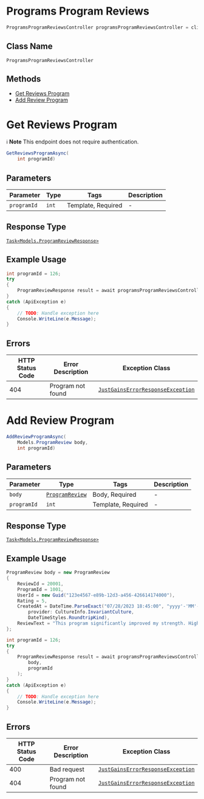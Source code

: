 # Programs Program Reviews

```csharp
ProgramsProgramReviewsController programsProgramReviewsController = client.ProgramsProgramReviewsController;
```

## Class Name

`ProgramsProgramReviewsController`

## Methods

* [Get Reviews Program](../../doc/controllers/programs-program-reviews.md#get-reviews-program)
* [Add Review Program](../../doc/controllers/programs-program-reviews.md#add-review-program)


# Get Reviews Program

:information_source: **Note** This endpoint does not require authentication.

```csharp
GetReviewsProgramAsync(
    int programId)
```

## Parameters

| Parameter | Type | Tags | Description |
|  --- | --- | --- | --- |
| `programId` | `int` | Template, Required | - |

## Response Type

[`Task<Models.ProgramReviewResponse>`](../../doc/models/program-review-response.md)

## Example Usage

```csharp
int programId = 126;
try
{
    ProgramReviewResponse result = await programsProgramReviewsController.GetReviewsProgramAsync(programId);
}
catch (ApiException e)
{
    // TODO: Handle exception here
    Console.WriteLine(e.Message);
}
```

## Errors

| HTTP Status Code | Error Description | Exception Class |
|  --- | --- | --- |
| 404 | Program not found | [`JustGainsErrorResponseException`](../../doc/models/just-gains-error-response-exception.md) |


# Add Review Program

```csharp
AddReviewProgramAsync(
    Models.ProgramReview body,
    int programId)
```

## Parameters

| Parameter | Type | Tags | Description |
|  --- | --- | --- | --- |
| `body` | [`ProgramReview`](../../doc/models/program-review.md) | Body, Required | - |
| `programId` | `int` | Template, Required | - |

## Response Type

[`Task<Models.ProgramReviewResponse>`](../../doc/models/program-review-response.md)

## Example Usage

```csharp
ProgramReview body = new ProgramReview
{
    ReviewId = 20001,
    ProgramId = 1001,
    UserId = new Guid("123e4567-e89b-12d3-a456-426614174000"),
    Rating = 5,
    CreatedAt = DateTime.ParseExact("07/28/2023 18:45:00", "yyyy'-'MM'-'dd'T'HH':'mm':'ss.FFFFFFFK",
        provider: CultureInfo.InvariantCulture,
        DateTimeStyles.RoundtripKind),
    ReviewText = "This program significantly improved my strength. Highly recommended for intermediate lifters!",
};

int programId = 126;
try
{
    ProgramReviewResponse result = await programsProgramReviewsController.AddReviewProgramAsync(
        body,
        programId
    );
}
catch (ApiException e)
{
    // TODO: Handle exception here
    Console.WriteLine(e.Message);
}
```

## Errors

| HTTP Status Code | Error Description | Exception Class |
|  --- | --- | --- |
| 400 | Bad request | [`JustGainsErrorResponseException`](../../doc/models/just-gains-error-response-exception.md) |
| 404 | Program not found | [`JustGainsErrorResponseException`](../../doc/models/just-gains-error-response-exception.md) |

